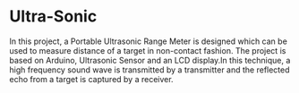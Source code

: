 # Ultra-Sonic
In this project, a Portable Ultrasonic Range Meter is designed which can be used to measure distance of a target in non-contact fashion. The project is based on Arduino, Ultrasonic Sensor and an LCD display.In this technique, a high frequency sound wave is transmitted by a transmitter and the reflected echo from a target is captured by a receiver.
